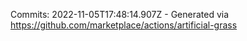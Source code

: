 Commits: 2022-11-05T17:48:14.907Z - Generated via https://github.com/marketplace/actions/artificial-grass
<br>
